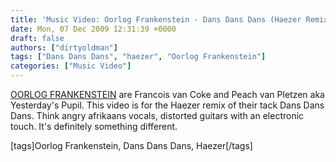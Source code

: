 ```yaml
---
title: 'Music Video: Oorlog Frankenstein - Dans Dans Dans (Haezer Remix)'
date: Mon, 07 Dec 2009 12:31:39 +0000
draft: false
authors: ["dirtyoldman"]
tags: ["Dans Dans Dans", "haezer", "Oorlog Frankenstein"]
categories: ["Music Video"]
---
```


[OORLOG FRANKENSTEIN](http://www.facebook.com/#/pages/OORLOG-FRANKENSTEIN/265596735446?ref=ts) are Francois van Coke and Peach van Pletzen aka Yesterday's Pupil. This video is for the Haezer remix of their tack Dans Dans Dans. Think angry afrikaans vocals, distorted guitars with an electronic touch. It's definitely something different.

\[tags\]Oorlog Frankenstein, Dans Dans Dans, Haezer\[/tags\]
